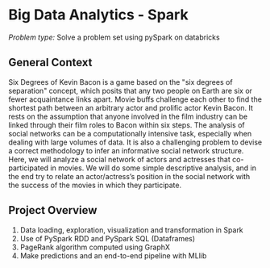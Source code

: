 # Big Data Analytics - Spark


*Problem type:* Solve a problem set using pySpark on databricks 


## General Context 
Six Degrees of Kevin Bacon is a game based on the "six degrees of separation" concept, which posits that any two people on Earth are six or fewer acquaintance links apart. Movie buffs challenge each other to find the shortest path between an arbitrary actor and prolific actor Kevin Bacon. It rests on the assumption that anyone involved in the film industry can be linked through their film roles to Bacon within six steps. The analysis of social networks can be a computationally intensive task, especially when dealing with large volumes of data. It is also a challenging problem to devise a correct methodology to infer an informative social network structure. Here, we will analyze a social network of actors and actresses that co-participated in movies. We will do some simple descriptive analysis, and in the end try to relate an actor/actress’s position in the social network with the success of the movies in which they participate.


## Project Overview
1. Data loading, exploration, visualization and transformation in Spark
2. Use of PySpark RDD and PySpark SQL (Dataframes)
3. PageRank algorithm computed using GraphX
4. Make predictions and an end-to-end pipeline with MLlib
